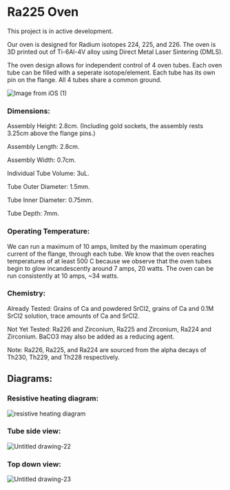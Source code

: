 # Ra225 Oven
This project is in active development.

Our oven is designed for Radium isotopes 224, 225, and 226. The oven is 3D printed out of Ti-6Al-4V alloy using Direct Metal Laser Sintering (DMLS).

The oven design allows for independent control of 4 oven tubes. Each oven tube can be filled with a seperate isotope/element. Each tube has its own pin on the flange. All 4 tubes share a common ground. 


![Image from iOS (1)](https://user-images.githubusercontent.com/59063892/97647675-19d32900-1a10-11eb-8847-1ad9ca5afd6a.jpg)

### Dimensions:
  Assembly Height: 2.8cm. (Including gold sockets, the assembly rests 3.25cm above the flange pins.)
  
  Assembly Length: 2.8cm.
  
  Assembly Width: 0.7cm.
  
  Individual Tube Volume: 3uL.
  
  Tube Outer Diameter: 1.5mm.
  
  Tube Inner Diameter: 0.75mm.
  
  Tube Depth: 7mm.
  

### Operating Temperature:
We can run a maximum of 10 amps, limited by the maximum operating current of the flange, through each tube. We know that the oven reaches temperatures of at least 500 C because we observe that the oven tubes begin to glow incandescently around 7 amps, 20 watts. The oven can be run consistently at 10 amps, ~34 watts.

### Chemistry:
Already Tested: Grains of Ca and powdered SrCl2, grains of Ca and 0.1M SrCl2 solution, trace amounts of Ca and SrCl2. 

Not Yet Tested: Ra226 and Zirconium, Ra225 and Zirconium, Ra224 and Zirconium. BaCO3 may also be added as a reducing agent.

Note: Ra226, Ra225, and Ra224 are sourced from the alpha decays of Th230, Th229, and Th228 respectively. 

## Diagrams: 

### Resistive heating diagram:
![resistive heating diagram](https://user-images.githubusercontent.com/59063892/97648399-df6a8b80-1a11-11eb-859c-16592824e004.png)

### Tube side view: 
![Untitled drawing-22](https://user-images.githubusercontent.com/59063892/97648586-61f34b00-1a12-11eb-88e6-a09ac790a846.png)

### Top down view:
![Untitled drawing-23](https://user-images.githubusercontent.com/59063892/97648666-8cdd9f00-1a12-11eb-9ff0-4c6a4e08561c.png)

